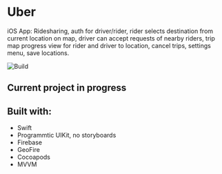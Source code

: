 # Uber
iOS App: Ridesharing, auth for driver/rider, rider selects destination from current location on map, driver can accept requests of nearby riders,
trip map progress view for rider and driver to location, cancel trips, settings menu, save locations.

![Build](https://github.com/Power186/Uber/workflows/Build/badge.svg?branch=master)

## Current project in progress

## Built with:
* Swift
* Programmtic UIKit, no storyboards
* Firebase
* GeoFire
* Cocoapods
* MVVM
